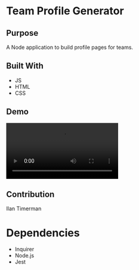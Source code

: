 # Team Profile Generator

## Purpose
A Node application to build profile pages for teams.

## Built With
* JS
* HTML
* CSS

## Demo
![Alt text](Demo.mp4 "Demo")

## Contribution
Ilan Timerman 

# Dependencies
* Inquirer
* Node.js
* Jest  

